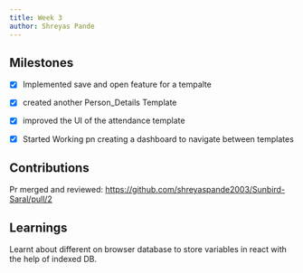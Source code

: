 ```yaml
---
title: Week 3
author: Shreyas Pande
---
```


## Milestones
- [x] Implemented save and open feature for a tempalte
- [x] created another  Person_Details Template
- [x] improved the UI of the attendance template
- [x] Started Working pn creating a dashboard to navigate between templates


## Contributions
Pr merged and reviewed: https://github.com/shreyaspande2003/Sunbird-Saral/pull/2
## Learnings
Learnt about different on browser database to store variables in react with the help of indexed DB.